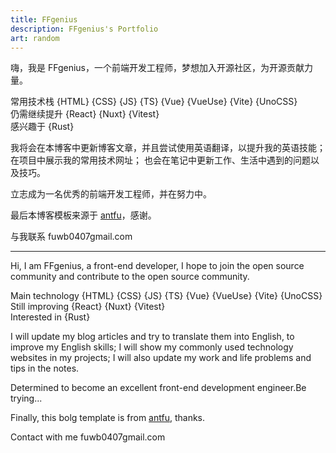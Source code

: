 ```yaml
---
title: FFgenius
description: FFgenius's Portfolio
art: random
---
```


嗨，我是 FFgenius，一个前端开发工程师，梦想加入开源社区，为开源贡献力量。

常用技术栈 {HTML} {CSS} {JS} {TS} {Vue} {VueUse} {Vite} {UnoCSS}<br>
仍需继续提升 {React} {Nuxt} {Vitest}<br>
感兴趣于 {Rust}<br>

我将会在本博客中更新博客文章，并且尝试使用英语翻译，以提升我的英语技能；在项目中展示我的常用技术网址；
也会在笔记中更新工作、生活中遇到的问题以及技巧。

立志成为一名优秀的前端开发工程师，并在努力中。

最后本博客模板来源于 [antfu](https://antfu.me/)，感谢。

与我联系 <span font-mono>fuwb0407<span i-carbon-at/>gmail.com</span>

<div flex-auto />

---

Hi, I am FFgenius, a front-end developer, I hope to join the open source community and contribute to the open source community.

Main technology {HTML} {CSS} {JS} {TS} {Vue} {VueUse} {Vite} {UnoCSS}<br>
Still improving {React} {Nuxt} {Vitest}<br>
Interested in {Rust}<br>

I will update my blog articles and try to translate them into English, to improve my English skills;
I will show my commonly used technology websites in my projects;
I will also update my work and life problems and tips in the notes.

Determined to become an excellent front-end development engineer.Be trying...

Finally, this bolg template is from [antfu](https://antfu.me/), thanks.

Contact with me <span font-mono>fuwb0407<span i-carbon-at/>gmail.com</span>
